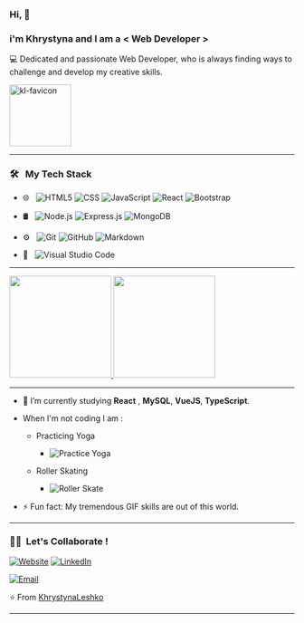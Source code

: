 ### Hi, 👋
 <h3>i'm Khrystyna
   and I am a < Web Developer > </h3>
  
💻 Dedicated and passionate Web Developer, who is always finding ways to challenge and develop my creative skills.

<img width="109" alt="kl-favicon" src="https://user-images.githubusercontent.com/61162228/131033328-d80121fa-67ae-4f8b-85f4-3fd74b6586ae.png">

- - - - 

 <h3> 🛠 &nbsp; My Tech Stack</h3>
  
  - 🌐 &nbsp;
  ![HTML5](https://img.shields.io/badge/-HTML5-333333?style=flat&logo=HTML5)
  ![CSS](https://img.shields.io/badge/-CSS-333333?style=flat&logo=CSS3&logoColor=1572B6)
  ![JavaScript](https://img.shields.io/badge/-JavaScript-333333?style=flat&logo=javascript)
  ![React](https://img.shields.io/badge/-React-333333?style=flat&logo=react)
  ![Bootstrap](https://img.shields.io/badge/-Bootstrap-333333?style=flat&logo=bootstrap&logoColor=563D7C)
  
  - 🛢 &nbsp;
  ![Node.js](https://img.shields.io/badge/-Node.js-333333?style=flat&logo=node.js)
  ![Express.js](https://img.shields.io/badge/-Express.js-333333?style=flat&logo=express.js)
  ![MongoDB](https://img.shields.io/badge/-MongoDB-333333?style=flat&logo=mongodb)
  
- ⚙️ &nbsp;
  ![Git](https://img.shields.io/badge/-Git-333333?style=flat&logo=git)
  ![GitHub](https://img.shields.io/badge/-GitHub-333333?style=flat&logo=github)
  ![Markdown](https://img.shields.io/badge/-Markdown-333333?style=flat&logo=markdown)
  
- 🔧 &nbsp;
  ![Visual Studio Code](https://img.shields.io/badge/-Visual%20Studio%20Code-333333?style=flat&logo=visual-studio-code&logoColor=007ACC)

 - - - - 
  
  <a href="https://github.com/KhrystynaLeshko">
   <img height="180em" src="https://github-readme-stats.vercel.app/api?username=KhrystynaLeshko&theme=buefy&show_icons=true" />
   <img height="180em" src="https://github-readme-stats.vercel.app/api/top-langs/?username=KhrystynaLeshko&theme=buefy&layout=compact" />
  </a>
  
 - - - -
 
  - 🌱 I’m currently studying **React** , **MySQL**, **VueJS**, **TypeScript**.
 
  - When I'm not coding I am :
    - Practicing Yoga
      - ![Practice Yoga ](https://media.giphy.com/media/3o7TKPJosaxfCfnrk4/giphy.gif?cid=ecf05e47b0l8dh3znwitflrlhm69x9zdqbgxmm0hcwl6vjnr&rid=giphy.gif&ct=g)
 
    - Roller Skating 
      - ![Roller Skate](https://media.giphy.com/media/Z9VjNxfI12amHUrwdO/giphy.gif?cid=ecf05e47f1mzws8d8os6i7w2on53xz5x8sd86wwvxmciny3l&rid=giphy.gif&ct=g)
 
  - ⚡  Fun fact: My tremendous GIF skills are out of this world.

 - - - - 
  
<h3> 🤝🏻 &nbsp;Let's Collaborate ! </h3>

<a href="https://kl-cool-portfolio.netlify.app/"><img alt="Website" src="https://img.shields.io/badge/Website-blue?style=flat-square&logo=google-chrome"></a>
<a href="https://www.linkedin.com/in/khrystyna-leshko"><img alt="LinkedIn" src="https://img.shields.io/badge/LinkedIn-0077B5?style=for-the-badge&logo=linkedin&logoColor=white"></a>

<a href="mailto: christinelechko@gmail.com"><img alt="Email" src="https://img.shields.io/badge/Email-christinelechko@gmail.com-blue?style=flat-square&logo=gmail"></a>
</p>

⭐️ From [KhrystynaLeshko](https://github.com/KhrystynaLeshko)

- - - - 


